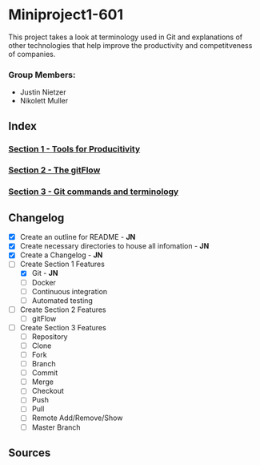 # Miniproject1-601
This project takes a look at terminology used in Git and explanations of other technologies that help improve the productivity and competitveness of companies.

### Group Members:
* Justin Nietzer
* Nikolett Muller

## Index

### [Section 1 - Tools for Producitivity](Section_1-_Tools_for_Productivity)

### [Section 2 - The gitFlow](Section_2-_The_gitFlow)

### [Section 3 - Git commands and terminology](Section_3-_Git_commands_and_terminology)

## Changelog

- [x] Create an outline for README - **JN**
- [x] Create necessary directories to house all infomation - **JN**
- [x] Create a Changelog - **JN**
- [ ] Create Section 1 Features
    - [x] Git - **JN**
    - [ ] Docker
    - [ ] Continuous integration
    - [ ] Automated testing
- [ ] Create Section 2 Features
    - [ ] gitFlow
- [ ] Create Section 3 Features
    - [ ] Repository
    - [ ] Clone
    - [ ] Fork
    - [ ] Branch
    - [ ] Commit
    - [ ] Merge
    - [ ] Checkout
    - [ ] Push
    - [ ] Pull
    - [ ] Remote Add/Remove/Show
    - [ ] Master Branch
    
## Sources